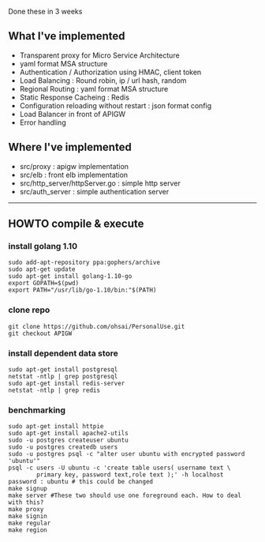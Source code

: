 Done these in 3 weeks
## What I've implemented
* Transparent proxy for Micro Service Architecture 
* yaml format MSA structure
* Authentication / Authorization using HMAC, client token
* Load Balancing : Round robin, ip / url hash, random
* Regional Routing : yaml format MSA structure
* Static Response Cacheing : Redis
* Configuration reloading without restart : json format config
* Load Balancer in front of APIGW
* Error handling
## Where I've implemented
- src/proxy : apigw implementation  
- src/elb : front elb implementation  
- src/http_server/httpServer.go : simple http server  
- src/auth_server : simple authentication server  
******
## HOWTO compile & execute  
### install golang 1.10
```console
sudo add-apt-repository ppa:gophers/archive
sudo apt-get update
sudo apt-get install golang-1.10-go
export GOPATH=$(pwd)
export PATH="/usr/lib/go-1.10/bin:"$(PATH)
```
### clone repo
```console
git clone https://github.com/ohsai/PersonalUse.git
git checkout APIGW
```
### install dependent data store
```console
sudo apt-get install postgresql
netstat -ntlp | grep postgresql
sudo apt-get install redis-server
netstat -ntlp | grep redis
```
### benchmarking
```console
sudo apt-get install httpie
sudo apt-get install apache2-utils
sudo -u postgres createuser ubuntu
sudo -u postgres createdb users
sudo -u postgres psql -c "alter user ubuntu with encrypted password 'ubuntu'"
psql -c users -U ubuntu -c 'create table users( username text \
        primary key, password text,role text );' -h localhost
password : ubuntu # this could be changed
make signup
make server #These two should use one foreground each. How to deal with this?
make proxy 
make signin
make regular
make region
```

